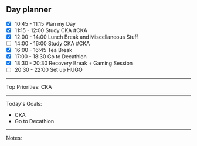 ## Day planner
- [x] 10:45 - 11:15 Plan my Day
- [x] 11:15 - 12:00 Study CKA #CKA 
- [x] 12:00 - 14:00 Lunch Break and Miscellaneous Stuff
- [ ] 14:00 - 16:00 Study CKA #CKA
- [x] 16:00 - 16:45 Tea Break
- [x] 17:00 - 18:30 Go to Decathlon
- [x] 18:30 - 20:30 Recovery Break + Gaming Session
- [ ]  20:30 - 22:00 Set up HUGO

---
Top Priorities:
CKA

---
Today's Goals:
- CKA
- Go to Decathlon
---
Notes: